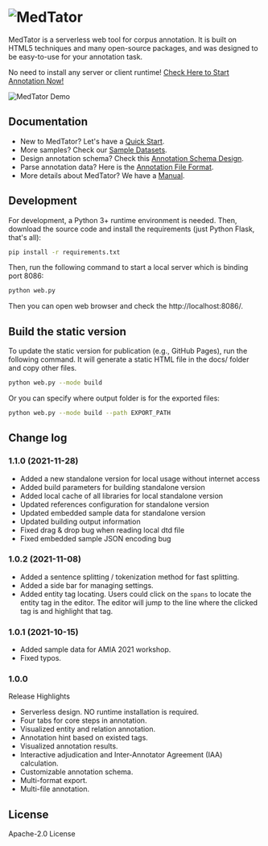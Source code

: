 # <img alt="MedTator" src="https://raw.githubusercontent.com/wiki/OHNLP/MedTator/img/logo.png">

MedTator is a serverless web tool for corpus annotation. It is built on HTML5 techniques and many open-source packages, and was designed to be easy-to-use for your annotation task.

No need to install any server or client runtime! 
[Check Here to Start Annotation Now!](https://ohnlp.github.io/MedTator/?st=yes)

![MedTator Demo](https://raw.githubusercontent.com/wiki/OHNLP/MedTator/img/MedTator-demo.gif)


## Documentation

* New to MedTator? Let's have a [Quick Start](https://github.com/OHNLP/MedTator/wiki/Quick-Start).
* More samples? Check our [Sample Datasets](https://github.com/OHNLP/MedTator/tree/main/sample).
* Design annotation schema? Check this [Annotation Schema Design](https://github.com/OHNLP/MedTator/wiki/Annotation-Schema).
* Parse annotation data? Here is the [Annotation File Format](https://github.com/OHNLP/MedTator/wiki/Annotation-Data).
* More details about MedTator? We have a [Manual](https://github.com/OHNLP/MedTator/wiki/Manual).


## Development

For development, a Python 3+ runtime environment is needed. 
Then, download the source code and install the requirements (just Python Flask, that's all):

```bash
pip install -r requirements.txt
```

Then, run the following command to start a local server which is binding port 8086:

```bash
python web.py
```

Then you can open web browser and check the http://localhost:8086/. 


## Build the static version

To update the static version for publication (e.g., GitHub Pages), run the following command. It will generate a static HTML file in the docs/ folder and copy other files.

```bash
python web.py --mode build
```

Or you can specify where output folder is for the exported files:

```bash
python web.py --mode build --path EXPORT_PATH
```

## Change log

### 1.1.0 (2021-11-28)

- Added a new standalone version for local usage without internet access
- Added build parameters for building standalone version
- Added local cache of all libraries for local standalone version
- Updated references configuration for standalone version
- Updated embedded sample data for standalone version
- Updated building output information
- Fixed drag & drop bug when reading local dtd file
- Fixed embedded sample JSON encoding bug

### 1.0.2 (2021-11-08)

- Added a sentence splitting / tokenization method for fast splitting.
- Added a side bar for managing settings.
- Added entity tag locating. Users could click on the `spans` to locate the entity tag in the editor. The editor will jump to the line where the clicked tag is and highlight that tag.

### 1.0.1 (2021-10-15)

- Added sample data for AMIA 2021 workshop.
- Fixed typos.

### 1.0.0

Release Highlights

- Serverless design. NO runtime installation is required.
- Four tabs for core steps in annotation.
- Visualized entity and relation annotation.
- Annotation hint based on existed tags.
- Visualized annotation results.
- Interactive adjudication and Inter-Annotator Agreement (IAA) calculation.
- Customizable annotation schema.
- Multi-format export.
- Multi-file annotation.


## License

Apache-2.0 License